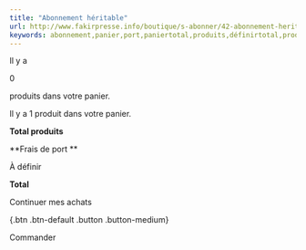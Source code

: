 ```yaml
---
title: "Abonnement héritable"
url: http://www.fakirpresse.info/boutique/s-abonner/42-abonnement-heritable.html
keywords: abonnement,panier,port,paniertotal,produits,définirtotal,produitsfrais,produit,héritable
---
```

Il y a

0

produits dans votre panier.

Il y a 1 produit dans votre panier.

**Total produits**

**Frais de port **

À définir

**Total**

Continuer mes achats

[](https://www.fakirpresse.info/boutique/commande "Commander"){.btn .btn-default .button .button-medium}

Commander
